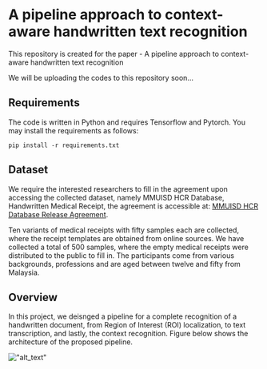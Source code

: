 # A pipeline approach to context-aware handwritten text recognition

This repository is created for the paper - A pipeline approach to context-aware handwritten text recognition

We will be uploading the codes to this repository soon...


## Requirements
The code is written in Python and requires Tensorflow and Pytorch. You may install the requirements as follows:
```
pip install -r requirements.txt
```

## Dataset
We require the interested researchers to fill in the agreement upon accessing the collected dataset, namely MMUISD HCR Database, Handwritten Medical Receipt, the agreement is accessible at: [MMUISD HCR Database Release Agreement](https://drive.google.com/file/d/1-MaV_aR9jdcLsUNQ-fB9gI25geVeMJAM/view?usp=sharing).

Ten variants of medical receipts with fifty samples each are collected, where the receipt templates are obtained from online sources. We have collected a total of 500 samples, where the empty medical receipts were distributed to the public to fill in. The participants come from various backgrounds, professions and are aged between twelve and fifty from Malaysia.

## Overview
In this project, we deisnged a pipeline for a complete recognition of a handwritten document, from Region of Interest (ROI) localization, to text transcription, and lastly, the context recognition. Figure below shows the architecture of the proposed pipeline.

!["alt_text"](https://github.com/yeefantan/ResNet-101T-for-HCR/blob/main/figures/architecture.png "Architecture")
